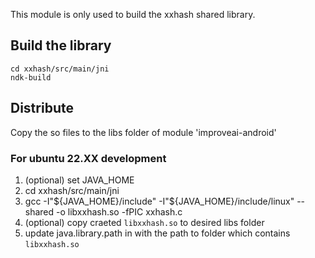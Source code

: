 This module is only used to build the xxhash shared library.

## Build the library
```
cd xxhash/src/main/jni
ndk-build
```

## Distribute
Copy the so files to the libs folder of module 'improveai-android'

### For ubuntu 22.XX development
1. (optional) set JAVA_HOME
2. cd xxhash/src/main/jni
3. gcc -I"${JAVA_HOME}/include" -I"${JAVA_HOME}/include/linux" --shared -o libxxhash.so -fPIC xxhash.c
4. (optional) copy craeted `libxxhash.so` to desired libs folder
5. update java.library.path in with the path to folder which contains `libxxhash.so`

